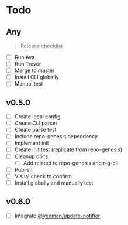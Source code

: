 # Todo

## Any

> Release checklist

* [ ] Run Ava
* [ ] Run Trevor
* [ ] Merge to master
* [ ] Install CLI globally
* [ ] Manual test

## v0.5.0

* [ ] Create local config
* [ ] Create CLI parser
* [ ] Create parse test
* [ ] Include repo-genesis dependency
* [ ] Implement init
* [ ] Create init test (replicate from repo-genesis)
* [ ] Cleanup docs
  * [ ] Add related to repo-genesis and r-g-cli
* [ ] Publish
* [ ] Visual check to confirm
* [ ] Install globally and manually test

## v0.6.0

* [ ] Integrate [@yeoman/update-notifier](https://github.com/yeoman/update-notifier)
